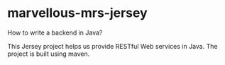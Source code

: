 # marvellous-mrs-jersey
How to write a backend in Java?

This Jersey project helps us provide RESTful Web services in Java. The project is built using maven.  
